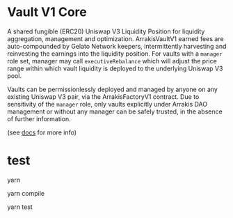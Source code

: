 # Vault V1 Core

A shared fungible (ERC20) Uniswap V3 Liquidity Position for liquidity aggregation, management and optimization. ArrakisVaultV1 earned fees are auto-compounded by Gelato Network keepers, intermittently harvesting and reinvesting the earnings into the liquidity position. For vaults with a `manager` role set, manager may call `executiveRebalance` which will adjust the price range within which vault liquidity is deployed to the underlying Uniswap V3 pool.

Vaults can be permissionlessly deployed and managed by anyone on any existing Uniswap V3 pair, via the ArrakisFactoryV1 contract. Due to sensitivity of the `manager` role, only vaults explicitly under Arrakis DAO management or without any manager can be safely trusted, in the absence of further information.

(see [docs](https://docs.arrakis.fi/developer-docs) for more info)

# test

yarn

yarn compile

yarn test
